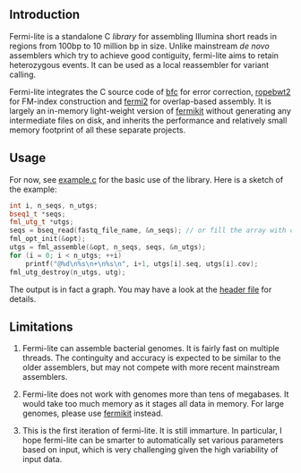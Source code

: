 ## Introduction

Fermi-lite is a standalone C *library* for assembling Illumina short reads in
regions from 100bp to 10 million bp in size. Unlike mainstream *de novo*
assemblers which try to achieve good contiguity, fermi-lite aims to retain
heterozygous events. It can be used as a local reassembler for variant calling.

Fermi-lite integrates the C source code of [bfc][bfc] for error correction,
[ropebwt2][rb2] for FM-index construction and [fermi2][fm2] for overlap-based
assembly. It is largely an in-memory light-weight version of [fermikit][fk]
without generating any intermediate files on disk, and inherits the
performance and relatively small memory footprint of all these separate
projects.

## Usage

For now, see [example.c][example] for the basic use of the library. Here is a
sketch of the example:
```cpp
int i, n_seqs, n_utgs;
bseq1_t *seqs;
fml_utg_t *utgs;
seqs = bseq_read(fastq_file_name, &n_seqs); // or fill the array with callers' functions
fml_opt_init(&opt);
utgs = fml_assemble(&opt, n_seqs, seqs, &n_utgs);
for (i = 0; i < n_utgs; ++i)
	printf("@%d\n%s\n+\n%s\n", i+1, utgs[i].seq, utgs[i].cov);
fml_utg_destroy(n_utgs, utg);
```
The output is in fact a graph. You may have a look at the [header file][header]
for details.

## Limitations

1. Fermi-lite can assemble bacterial genomes. It is fairly fast on multiple
   threads. The continguity and accuracy is expected to be similar to the older
   assemblers, but may not compete with more recent mainstream assemblers.

2. Fermi-lite does not work with genomes more than tens of megabases. It would
   take too much memory as it stages all data in memory. For large genomes,
   please use [fermikit][fk] instead.

3. This is the first iteration of fermi-lite. It is still immarture. In
   particular, I hope fermi-lite can be smarter to automatically set various
   parameters based on input, which is very challenging given the high
   variability of input data.

[bfc]: http://github.com/lh3/bfc
[rb2]: http://github.com/lh3/ropebwt2
[fm2]: http://github.com/lh3/fermi2
[fk]: http://github.com/lh3/fermikit
[example]: https://github.com/lh3/fermi-lite/blob/master/example.c
[header]: https://github.com/lh3/fermi-lite/blob/master/fml.h
